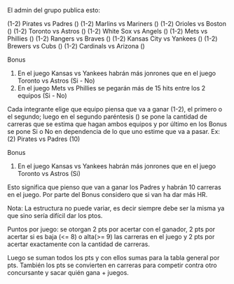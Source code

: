 El admin del grupo publica esto:


(1-2) Pirates vs Padres ()
(1-2) Marlins vs Mariners ()
(1-2) Orioles vs Boston ()
(1-2) Toronto vs Astros ()
(1-2) White Sox vs Angels ()
(1-2) Mets vs Phillies ()
(1-2) Rangers vs Braves ()
(1-2) Kansas City vs Yankees ()
(1-2) Brewers vs Cubs ()
(1-2) Cardinals vs Arizona ()

Bonus
1. En el juego Kansas vs Yankees habrán más jonrones que en el juego Toronto vs Astros (Si - No)
2. En el juego Mets vs Phillies se pegarán más de 15 hits entre los 2 equipos (Si - No)

Cada integrante elige que equipo piensa que va a ganar (1-2), el primero o el segundo; luego en el segundo paréntesis () se pone la cantidad de carreras que se estima que hagan ambos equipos y por último en los Bonus se pone Si o No en dependencia de lo que uno estime que va a pasar.
Ex:
(2) Pirates vs Padres (10)

Bonus
1. En el juego Kansas vs Yankees habrán más jonrones que en el juego Toronto vs Astros (Si)

Esto significa que pienso que van a ganar los Padres y habrán 10 carreras en el juego. Por parte del Bonus considero que si van ha dar más HR.

Nota:
La estructura no puede variar, es decir siempre debe ser la misma ya que sino sería difícil dar los ptos.

Puntos por juego:
se otorgan 2 pts por acertar con el ganador, 2 pts por acertar si es baja (<= 8) o alta(>= 9) las carreras en el juego y 2 pts por acertar exactamente con la cantidad de carreras.

Luego se suman todos los pts y con ellos sumas para la tabla general por pts. También los pts se convierten en carreras para competir contra otro concursante y sacar quién gana + juegos.
